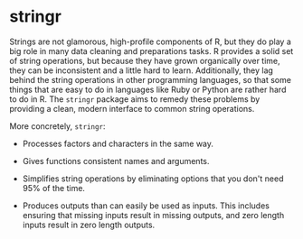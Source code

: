 # stringr

Strings are not glamorous, high-profile components of R, but they do play a big role in many data cleaning and preparations tasks. R provides a solid set of string operations, but because they have grown organically over time, they can be inconsistent and a little hard to learn. Additionally, they lag behind the string operations in other programming languages, so that some things that are easy to do in languages like Ruby or Python are rather hard to do in R. The `stringr` package aims to remedy these problems by providing a clean, modern interface to common string operations. 

More concretely, `stringr`:

 * Processes factors and characters in the same way.

 * Gives functions consistent names and arguments.

 * Simplifies string operations by eliminating options that you don't need
   95% of the time.

 * Produces outputs than can easily be used as inputs. This includes ensuring
   that missing inputs result in missing outputs, and zero length inputs
   result in zero length outputs.

